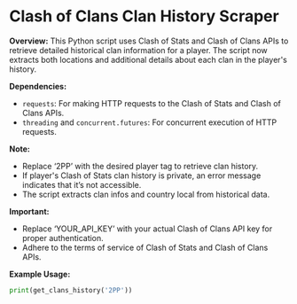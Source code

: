 # Clash of Clans Clan History Scraper

**Overview:**
This Python script uses Clash of Stats and Clash of Clans APIs to retrieve detailed historical clan information for a player. The script now extracts both locations and additional details about each clan in the player's history.

**Dependencies:**
- `requests`: For making HTTP requests to the Clash of Stats and Clash of Clans APIs.
- `threading` and `concurrent.futures`: For concurrent execution of HTTP requests.

**Note:**
- Replace ‘2PP’ with the desired player tag to retrieve clan history.
- If player's Clash of Stats clan history is private, an error message indicates that it’s not accessible.
- The script extracts clan infos and country local from historical data.

**Important:**
- Replace ‘YOUR_API_KEY’ with your actual Clash of Clans API key for proper authentication.
- Adhere to the terms of service of Clash of Stats and Clash of Clans APIs.


**Example Usage:**
```python
print(get_clans_history('2PP'))
